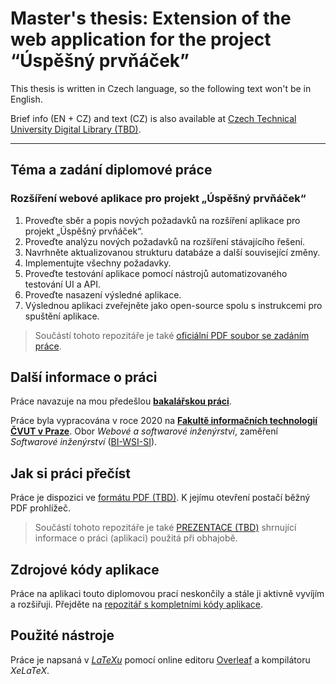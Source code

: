 # Master's thesis: Extension of the web application for the project “Úspěšný prvňáček”
This thesis is written in Czech language, so the following text won't be in English.

Brief info (EN + CZ) and text (CZ) is also available at [Czech Technical University Digital Library (TBD)](http://hdl.handle.net/).
***
## Téma a zadání diplomové práce
### Rozšíření webové aplikace pro projekt „Úspěšný prvňáček“
1. Proveďte sběr a popis nových požadavků na rozšíření aplikace pro projekt „Úspěšný prvňáček“.
2. Proveďte analýzu nových požadavků na rozšíření stávajícího řešení.
3. Navrhněte aktualizovanou strukturu databáze a další související změny.
4. Implementujte všechny požadavky.
5. Proveďte testování aplikace pomocí nástrojů automatizovaného testování UI a API.
6. Proveďte nasazení výsledné aplikace.
7. Výslednou aplikaci zveřejněte jako open-source spolu s instrukcemi pro spuštění aplikace.
> Součástí tohoto repozitáře je také [oficiální PDF soubor se zadáním práce](https://github.com/rodlukas/masters-thesis/raw/master/zadani.pdf).
## Další informace o práci
Práce navazuje na mou předešlou **[bakalářskou práci](https://github.com/rodlukas/masters-thesis)**.

Práce byla vypracována v roce 2020 na **[Fakultě informačních technologií ČVUT v Praze](https://fit.cvut.cz/)**. Obor *Webové a softwarové inženýrství*, zaměření *Softwarové inženýrství* ([BI-WSI-SI](http://bk.fit.cvut.cz/cz/plany/pl30013758.html)).
## Jak si práci přečíst
Práce je dispozici ve [formátu PDF (TBD)](https://github.com/rodlukas/masters-thesis/raw/master/BP.pdf). K jejímu otevření postačí běžný PDF prohlížeč.
> Součástí tohoto repozitáře je také [PREZENTACE (TBD)](https://github.com/rodlukas/masters-thesis/raw/master/prezentace/BP_prezentace.pdf) shrnující informace o práci (aplikaci) použitá při obhajobě.
## Zdrojové kódy aplikace
Práce na aplikaci touto diplomovou prací neskončily a stále ji aktivně vyvíjím a rozšiřuji. Přejděte na [repozitář s kompletními kódy aplikace](https://github.com/rodlukas/UP-admin).
## Použité nástroje
Práce je napsaná v [*LaTeXu*](https://www.latex-project.org/about/) pomocí online editoru [Overleaf](https://www.overleaf.com/) a kompilátoru *XeLaTeX*.

